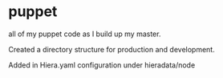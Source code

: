 # puppet
all of my puppet code as I build up my master.

Created a directory structure for production and development.

Added in Hiera.yaml configuration under hieradata/node
